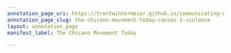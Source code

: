 ```yaml
---
annotation_page_uri: https://trentwintermeier.github.io/communicating-us-latine-activism/annotations/the-chicano-movement-today-canvas-1-violence.json
annotation_page_slug: the-chicano-movement-today-canvas-1-violence
layout: annotation_page
manifest_label: The Chicano Movement Today

---
```


